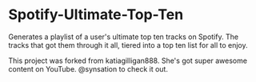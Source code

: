 # Spotify-Ultimate-Top-Ten
Generates a playlist of a user's ultimate top ten tracks on Spotify. The tracks that got them through it all, tiered into a top ten list for all to enjoy. 


This project was forked from katiagilligan888. She's got super awesome content on YouTube. @synsation to check it out. 

